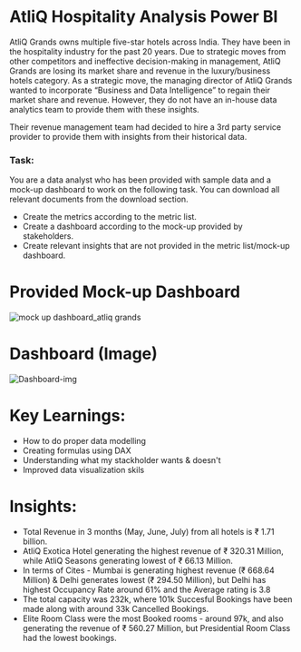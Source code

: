 # AtliQ Hospitality Analysis Power BI

AtliQ Grands owns multiple five-star hotels across India. They have been in the hospitality industry for the past 20 years. Due to strategic moves from other competitors and ineffective decision-making in management, AtliQ Grands are losing its market share and revenue in the luxury/business hotels category. As a strategic move, the managing director of AtliQ Grands wanted to incorporate “Business and Data Intelligence” to regain their market share and revenue. However, they do not have an in-house data analytics team to provide them with these insights.

Their revenue management team had decided to hire a 3rd party service provider to provide them with insights from their historical data.

### Task:  

You are a data analyst who has been provided with sample data and a mock-up dashboard to work on the following task. You can download all relevant documents from the download section.

* Create the metrics according to the metric list.
* Create a dashboard according to the mock-up provided by stakeholders.
* Create relevant insights that are not provided in the metric list/mock-up dashboard.

# Provided Mock-up Dashboard
![mock up dashboard_atliq grands](https://github.com/himanshu-banodha/AtliQ-hospitality-analysis-powerbi/assets/161852954/a4bf09d1-e63a-418e-82e7-ade12eeb8b5f)

# Dashboard (Image)
![Dashboard-img](https://github.com/himanshu-banodha/AtliQ-hospitality-analysis-powerbi/assets/161852954/9551571d-9de4-4659-af73-a3ec002f38aa)

# Key Learnings:
* How to do proper data modelling
* Creating formulas using DAX
* Understanding what my stackholder wants & doesn't
* Improved data visualization skils

# Insights:
* Total Revenue in 3 months (May, June, July) from all hotels is ₹ 1.71 billion.
* AtliQ Exotica Hotel generating the highest revenue of ₹ 320.31 Million, while AtliQ Seasons generating lowest of ₹ 66.13 Million.
* In terms of Cites - Mumbai is generating highest revenue (₹ 668.64 Million) & Delhi generates lowest (₹ 294.50 Million), but Delhi has highest Occupancy Rate around 61% and the Average rating is 3.8
* The total capacity was 232k, where 101k Succesful Bookings have been made along with around 33k Cancelled Bookings.
* Elite Room Class were the most Booked rooms - around 97k, and also generating the revenue of ₹ 560.27 Million, but Presidential Room Class had the lowest bookings.





















